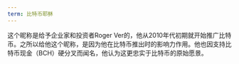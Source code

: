 ```yaml
---
term: 比特币耶稣
---
```


这个昵称是给予企业家和投资者Roger Ver的，他从2010年代初期就开始推广比特币。之所以给他这个昵称，是因为他在比特币推出时的影响力作用。他也因支持比特币现金（BCH）硬分叉而闻名，他认为这更忠实于比特币的原始愿景。